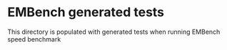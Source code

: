 EMBench generated tests
==================================

This directory is populated with generated tests when running EMBench speed benchmark
